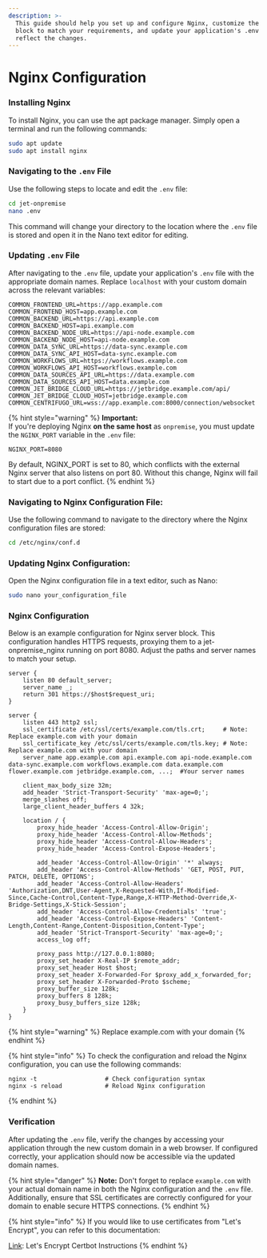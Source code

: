 ```yaml
---
description: >-
  This guide should help you set up and configure Nginx, customize the server
  block to match your requirements, and update your application's .env file to
  reflect the changes.
---
```


# Nginx Configuration

### **Installing Nginx**

To install Nginx, you can use the apt package manager. Simply open a terminal and run the following commands:

```bash
sudo apt update
sudo apt install nginx
```

### **Navigating to the `.env` File**

Use the following steps to locate and edit the `.env` file:

```bash
cd jet-onpremise
nano .env
```

This command will change your directory to the location where the `.env` file is stored and open it in the Nano text editor for editing.

### **Updating `.env` File**

After navigating to the `.env` file, update your application's `.env` file with the appropriate domain names. Replace `localhost` with your custom domain across the relevant variables:

```dotenv
COMMON_FRONTEND_URL=https://app.example.com
COMMON_FRONTEND_HOST=app.example.com
COMMON_BACKEND_URL=https://api.example.com
COMMON_BACKEND_HOST=api.example.com
COMMON_BACKEND_NODE_URL=https://api-node.example.com
COMMON_BACKEND_NODE_HOST=api-node.example.com
COMMON_DATA_SYNC_URL=https://data-sync.example.com
COMMON_DATA_SYNC_API_HOST=data-sync.example.com
COMMON_WORKFLOWS_URL=https://workflows.example.com
COMMON_WORKFLOWS_API_HOST=workflows.example.com
COMMON_DATA_SOURCES_API_URL=https://data.example.com
COMMON_DATA_SOURCES_API_HOST=data.example.com
COMMON_JET_BRIDGE_CLOUD_URL=https://jetbridge.example.com/api/
COMMON_JET_BRIDGE_CLOUD_HOST=jetbridge.example.com
COMMON_CENTRIFUGO_URL=wss://app.example.com:8000/connection/websocket
```

{% hint style="warning" %}
**Important:**\
If you're deploying Nginx **on the same host** as `onpremise`, you must update the `NGINX_PORT` variable in the `.env` file:

```
NGINX_PORT=8080
```

By default, NGINX\_PORT is set to 80, which conflicts with the external Nginx server that also listens on port 80. Without this change, Nginx will fail to start due to a port conflict.
{% endhint %}

### **Navigating to Nginx Configuration File:**&#x20;

Use the following command to navigate to the directory where the Nginx configuration files are stored:

```bash
cd /etc/nginx/conf.d
```

### **Updating Nginx Configuration:**&#x20;

Open the Nginx configuration file in a text editor, such as Nano:

```bash
sudo nano your_configuration_file
```

### **Nginx Configuration**

Below is an example configuration for Nginx server block. This configuration handles HTTPS requests, proxying them to a jet-onpremise\_nginx running on port 8080. Adjust the paths and server names to match your setup.

```nginx
server {
    listen 80 default_server;
    server_name _; 
    return 301 https://$host$request_uri;
}

server {
    listen 443 http2 ssl;
    ssl_certificate /etc/ssl/certs/example.com/tls.crt;     # Note: Replace example.com with your domain
    ssl_certificate_key /etc/ssl/certs/example.com/tls.key; # Note: Replace example.com with your domain
    server_name app.example.com api.example.com api-node.example.com data-sync.example.com workflows.example.com data.example.com flower.example.com jetbridge.example.com, ...;  #Your server names

    client_max_body_size 32m;
    add_header 'Strict-Transport-Security' 'max-age=0;';
    merge_slashes off;
    large_client_header_buffers 4 32k;

    location / {
        proxy_hide_header 'Access-Control-Allow-Origin';
        proxy_hide_header 'Access-Control-Allow-Methods';
        proxy_hide_header 'Access-Control-Allow-Headers';
        proxy_hide_header 'Access-Control-Expose-Headers';

        add_header 'Access-Control-Allow-Origin' '*' always;
        add_header 'Access-Control-Allow-Methods' 'GET, POST, PUT, PATCH, DELETE, OPTIONS';
        add_header 'Access-Control-Allow-Headers' 'Authorization,DNT,User-Agent,X-Requested-With,If-Modified-Since,Cache-Control,Content-Type,Range,X-HTTP-Method-Override,X-Bridge-Settings,X-Stick-Session';
        add_header 'Access-Control-Allow-Credentials' 'true';
        add_header 'Access-Control-Expose-Headers' 'Content-Length,Content-Range,Content-Disposition,Content-Type';
        add_header 'Strict-Transport-Security' 'max-age=0;';
        access_log off;

        proxy_pass http://127.0.0.1:8080;
        proxy_set_header X-Real-IP $remote_addr;
        proxy_set_header Host $host;
        proxy_set_header X-Forwarded-For $proxy_add_x_forwarded_for;
        proxy_set_header X-Forwarded-Proto $scheme;
        proxy_buffer_size 128k;
        proxy_buffers 8 128k;
        proxy_busy_buffers_size 128k;
    }
}
```

{% hint style="warning" %}
Replace example.com with your domain
{% endhint %}

{% hint style="info" %}
To check the configuration and reload the Nginx configuration, you can use the following commands:

```
nginx -t                   # Check configuration syntax
nginx -s reload            # Reload Nginx configuration
```
{% endhint %}

### **Verification**

After updating the `.env` file, verify the changes by accessing your application through the new custom domain in a web browser. If configured correctly, your application should now be accessible via the updated domain names.

{% hint style="danger" %}
**Note:** Don't forget to replace `example.com` with your actual domain name in both the Nginx configuration and the `.env` file. Additionally, ensure that SSL certificates are correctly configured for your domain to enable secure HTTPS connections.
{% endhint %}

{% hint style="info" %}
If you would like to use certificates from "Let's Encrypt", you can refer to this documentation:

[Link](https://certbot.eff.org/instructions?ws=nginx\&os=ubuntufocal\&tab=wildcard): Let's Encrypt Certbot Instructions
{% endhint %}
